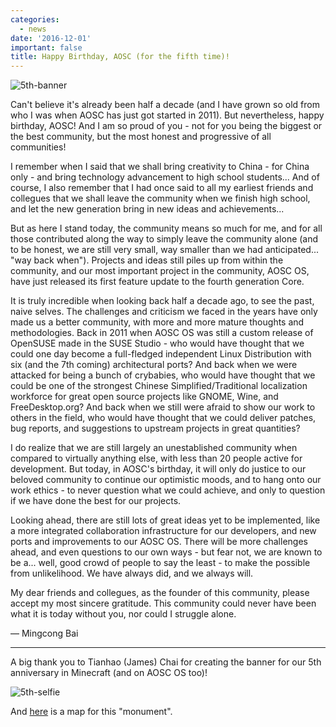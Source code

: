 ```yaml
---
categories:
  - news
date: '2016-12-01'
important: false
title: Happy Birthday, AOSC (for the fifth time)!
---
```



![5th-banner](/assets/news/5th-anniversary-banner.jpg)

Can't believe it's already been half a decade (and I have grown so old from who I was when AOSC has just got started in 2011). But nevertheless, happy birthday, AOSC! And I am so proud of you - not for you being the biggest or the best community, but the most honest and progressive of all communities!

I remember when I said that we shall bring creativity to China - for China only - and bring technology advancement to high school students... And of course, I also remember that I had once said to all my earliest friends and collegues that we shall leave the community when we finish high school, and let the new generation bring in new ideas and achievements...

But as here I stand today, the community means so much for me, and for all those contributed along the way to simply leave the community alone (and to be honest, we are still very small, way smaller than we had anticipated... "way back when"). Projects and ideas still piles up from within the community, and our most important project in the community, AOSC OS, have just released its first feature update to the fourth generation Core.

It is truly incredible when looking back half a decade ago, to see the past, naive selves. The challenges and criticism we faced in the years have only made us a better community, with more and more mature thoughts and methodologies. Back in 2011 when AOSC OS was still a custom release of OpenSUSE made in the SUSE Studio - who would have thought that we could one day become a full-fledged independent Linux Distribution with six (and the 7th coming) architectural ports? And back when we were attacked for being a bunch of crybabies, who would have thought that we could be one of the strongest Chinese Simplified/Traditional localization workforce for great open source projects like GNOME, Wine, and FreeDesktop.org? And back when we still were afraid to show our work to others in the field, who would have thought that we could deliver patches, bug reports, and suggestions to upstream projects in great quantities?

I do realize that we are still largely an unestablished community when compared to virtually anything else, with less than 20 people active for development. But today, in AOSC's birthday, it will only do justice to our beloved community to continue our optimistic moods, and to hang onto our work ethics - to never question what we could achieve, and only to question if we have done the best for our projects.

Looking ahead, there are still lots of great ideas yet to be implemented, like a more integrated collaboration infrastructure for our developers, and new ports and improvements to our AOSC OS. There will be more challenges ahead, and even questions to our own ways - but fear not, we are known to be a... well, good crowd of people to say the least - to make the possible from unlikelihood. We have always did, and we always will.

My dear friends and collegues, as the founder of this community, please accept my most sincere gratitude. This community could never have been what it is today without you, nor could I struggle alone.

— Mingcong Bai

----------------

A big thank you to Tianhao (James) Chai for creating the banner for our 5th anniversary in Minecraft (and on AOSC OS too)!

![5th-selfie](/assets/news/5th-anniversary-selfie.jpg)

And [here](https://cth451.tk/map/#scene_world_day/0/10/269/-358/64) is a map for this "monument".
